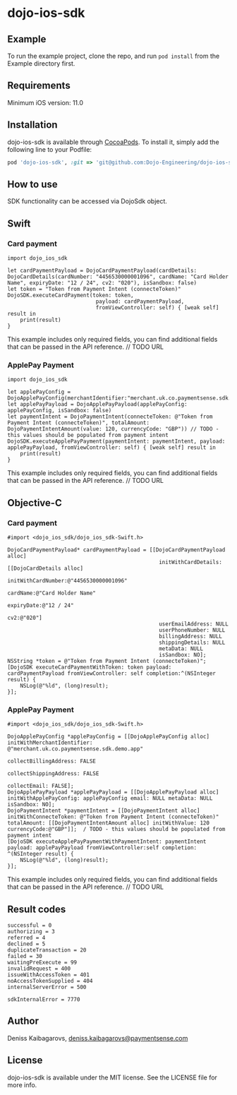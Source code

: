 # dojo-ios-sdk

## Example

To run the example project, clone the repo, and run `pod install` from the Example directory first.

## Requirements

Minimum iOS version: 11.0

## Installation

dojo-ios-sdk is available through [CocoaPods](https://cocoapods.org). To install
it, simply add the following line to your Podfile:

```ruby
pod 'dojo-ios-sdk', :git => 'git@github.com:Dojo-Engineering/dojo-ios-sdk.git', :tag => '0.2.0'
```
## How to use
SDK functionality can be accessed via DojoSdk object.

## Swift

### Card payment
```
import dojo_ios_sdk

let cardPaymentPayload = DojoCardPaymentPayload(cardDetails: DojoCardDetails(cardNumber: "4456530000001096", cardName: "Card Holder Name", expiryDate: "12 / 24", cv2: "020"), isSandbox: false)
let token = "Token from Payment Intent (connecteToken)"
DojoSDK.executeCardPayment(token: token,
                            payload: cardPaymentPayload,
                            fromViewController: self) { [weak self] result in
    print(result)
}
```
This example includes only required fields, you can find additional fields that can be passed in the API reference. // TODO URL

### ApplePay Payment
```
import dojo_ios_sdk

let applePayConfig = DojoApplePayConfig(merchantIdentifier:"merchant.uk.co.paymentsense.sdk.demo.app")
let applePayPayload = DojoApplePayPayload(applePayConfig: applePayConfig, isSandbox: false)
let paymentIntent = DojoPaymentIntent(connecteToken: @"Token from Payment Intent (connecteToken)", totalAmount: DojoPaymentIntentAmount(value: 120, currencyCode: "GBP")) // TODO - this values should be populated from payment intent
DojoSDK.executeApplePayPayment(paymentIntent: paymentIntent, payload: applePayPayload, fromViewController: self) { [weak self] result in
    print(result)
}
```
This example includes only required fields, you can find additional fields that can be passed in the API reference.  // TODO URL

## Objective-C

### Card payment

```
#import <dojo_ios_sdk/dojo_ios_sdk-Swift.h>

DojoCardPaymentPayload* cardPaymentPayload = [[DojoCardPaymentPayload alloc]
                                                initWithCardDetails: [[DojoCardDetails alloc]
                                                                    initWithCardNumber:@"4456530000001096"
                                                                    cardName:@"Card Holder Name"
                                                                    expiryDate:@"12 / 24"
                                                                    cv2:@"020"]
                                                userEmailAddress: NULL
                                                userPhoneNumber: NULL
                                                billingAddress: NULL
                                                shippingDetails: NULL
                                                metaData: NULL
                                                isSandbox: NO];
NSString *token = @"Token from Payment Intent (connecteToken)";
[DojoSDK executeCardPaymentWithToken: token payload: cardPaymentPayload fromViewController: self completion:^(NSInteger result) {
    NSLog(@"%ld", (long)result);
}];
```

### ApplePay Payment

```
#import <dojo_ios_sdk/dojo_ios_sdk-Swift.h>

DojoApplePayConfig *applePayConfig = [[DojoApplePayConfig alloc] initWithMerchantIdentifier: @"merchant.uk.co.paymentsense.sdk.demo.app"
                                                                        collectBillingAddress: FALSE
                                                                        collectShippingAddress: FALSE
                                                                        collectEmail: FALSE];
DojoApplePayPayload *applePayPayload = [[DojoApplePayPayload alloc] initWithApplePayConfig: applePayConfig email: NULL metaData: NULL isSandbox: NO];
DojoPaymentIntent *paymentIntent = [[DojoPaymentIntent alloc] initWithConnecteToken: @"Token from Payment Intent (connecteToken)" totalAmount: [[DojoPaymentIntentAmount alloc] initWithValue: 120 currencyCode:@"GBP"]];  / TODO - this values should be populated from payment intent 
[DojoSDK executeApplePayPaymentWithPaymentIntent: paymentIntent payload: applePayPayload fromViewController:self completion: ^(NSInteger result) {
    NSLog(@"%ld", (long)result);
}];
```

This example includes only required fields, you can find additional fields that can be passed in the API reference.  // TODO URL


## Result codes

```
successful = 0
authorizing = 3
referred = 4
declined = 5
duplicateTransaction = 20
failed = 30
waitingPreExecute = 99
invalidRequest = 400
issueWithAccessToken = 401
noAccessTokenSupplied = 404
internalServerError = 500
            
sdkInternalError = 7770
```
## Author

Deniss Kaibagarovs, deniss.kaibagarovs@paymentsense.com

## License

dojo-ios-sdk is available under the MIT license. See the LICENSE file for more info.
